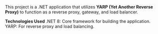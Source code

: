 This project is a .NET application that utilizes **YARP (Yet Another Reverse Proxy)** to function as a reverse proxy, gateway, and load balancer. 

**Technologies Used**
.NET 8: Core framework for building the application.
YARP: For reverse proxy and load balancing.
